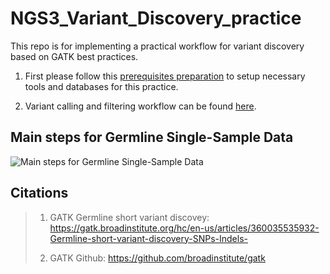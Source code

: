 # NGS3_Variant_Discovery_practice

This repo is for implementing a practical workflow for variant discovery based on GATK best practices.

1. First please follow this [prerequisites preparation](./prerequisites_setup.md) to setup necessary tools and databases for this practice.

2. Variant calling and filtering workflow can be found [here](./variant_calling_filtering/variant_calling_filtering.md).

## Main steps for Germline Single-Sample Data

![Main steps for Germline Single-Sample Data](https://github.com/ducminhnguyenle/NGS3_Variant_Discovery/assets/116794443/a1dd35ff-7016-437f-9587-4fdc0c56d3d1)

## Citations

> 1. GATK Germline short variant discovey: <https://gatk.broadinstitute.org/hc/en-us/articles/360035535932-Germline-short-variant-discovery-SNPs-Indels->
>
> 2. GATK Github: <https://github.com/broadinstitute/gatk>
